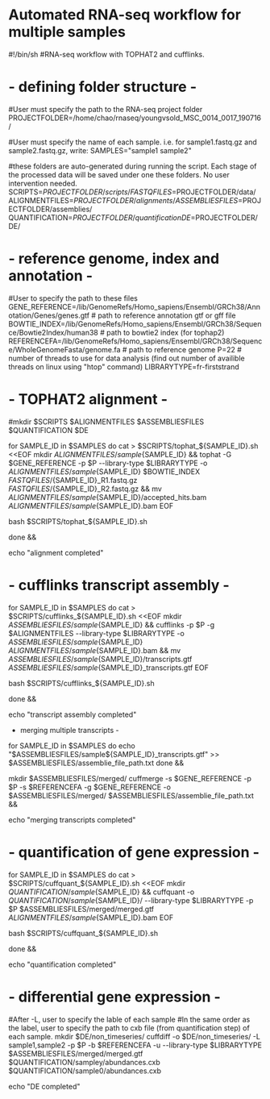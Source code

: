 # Automated RNA-seq workflow for multiple samples

#!/bin/sh
#RNA-seq workflow with TOPHAT2 and cufflinks.


# - defining folder structure -

#User must specify the path to the RNA-seq project folder
PROJECTFOLDER=/home/chao/rnaseq/youngvsold_MSC_0014_0017_190716/

#User must specify the name of each sample. i.e. for sample1.fastq.gz and sample2.fastq.gz, write:
SAMPLES="sample1 sample2"

#these folders are auto-generated during running the script. Each stage of the processed data will be saved under one these folders. No user intervention needed.
SCRIPTS=$PROJECTFOLDER/scripts/
FASTQFILES=$PROJECTFOLDER/data/
ALIGNMENTFILES=$PROJECTFOLDER/alignments/
ASSEMBLIESFILES=$PROJECTFOLDER/assemblies/
QUANTIFICATION=$PROJECTFOLDER/quantification
DE=$PROJECTFOLDER/DE/


# - reference genome, index and annotation -

#User to specify the path to these files
GENE_REFERENCE=/lib/GenomeRefs/Homo_sapiens/Ensembl/GRCh38/Annotation/Genes/genes.gtf # path to reference annotation gtf or gff file
BOWTIE_INDEX=/lib/GenomeRefs/Homo_sapiens/Ensembl/GRCh38/Sequence/Bowtie2Index/human38 # path to bowtie2 index (for tophap2)
REFERENCEFA=/lib/GenomeRefs/Homo_sapiens/Ensembl/GRCh38/Sequence/WholeGenomeFasta/genome.fa # path to reference genome
P=22 # number of threads to use for data analysis (find out number of availible threads on linux using "htop" command)
LIBRARYTYPE=fr-firststrand

# - TOPHAT2 alignment -

#mkdir $SCRIPTS $ALIGNMENTFILES $ASSEMBLIESFILES $QUANTIFICATION $DE

for SAMPLE_ID in $SAMPLES
do
cat > $SCRIPTS/tophat_${SAMPLE_ID}.sh <<EOF
mkdir $ALIGNMENTFILES/sample${SAMPLE_ID} &&
tophat -G $GENE_REFERENCE -p $P --library-type $LIBRARYTYPE -o $ALIGNMENTFILES/sample${SAMPLE_ID} $BOWTIE_INDEX $FASTQFILES/${SAMPLE_ID}_R1.fastq.gz $FASTQFILES/${SAMPLE_ID}_R2.fastq.gz &&
mv $ALIGNMENTFILES/sample${SAMPLE_ID}/accepted_hits.bam $ALIGNMENTFILES/sample${SAMPLE_ID}.bam
EOF

bash $SCRIPTS/tophat_${SAMPLE_ID}.sh

done &&

echo "alignment completed"

# - cufflinks transcript assembly -

for SAMPLE_ID in $SAMPLES
do
cat > $SCRIPTS/cufflinks_${SAMPLE_ID}.sh <<EOF
mkdir $ASSEMBLIESFILES/sample${SAMPLE_ID} &&
cufflinks -p $P -g $ALIGNMENTFILES --library-type $LIBRARYTYPE -o $ASSEMBLIESFILES/sample${SAMPLE_ID} $ALIGNMENTFILES/sample${SAMPLE_ID}.bam &&
mv $ASSEMBLIESFILES/sample${SAMPLE_ID}/transcripts.gtf $ASSEMBLIESFILES/sample${SAMPLE_ID}_transcripts.gtf
EOF

bash $SCRIPTS/cufflinks_${SAMPLE_ID}.sh

done &&

echo "transcript assembly completed"

- merging multiple transcripts -

for SAMPLE_ID in $SAMPLES
do 
echo "$ASSEMBLIESFILES/sample${SAMPLE_ID}_transcripts.gtf" >> $ASSEMBLIESFILES/assemblie_file_path.txt
done &&

mkdir $ASSEMBLIESFILES/merged/
cuffmerge -s $GENE_REFERENCE -p $P -s $REFERENCEFA -g $GENE_REFERENCE -o $ASSEMBLIESFILES/merged/ $ASSEMBLIESFILES/assemblie_file_path.txt &&

echo "merging transcripts completed"

# - quantification of gene expression -
for SAMPLE_ID in $SAMPLES
do
cat > $SCRIPTS/cuffquant_${SAMPLE_ID}.sh <<EOF
mkdir $QUANTIFICATION/sample${SAMPLE_ID} &&
cuffquant -o $QUANTIFICATION/sample${SAMPLE_ID}/ --library-type $LIBRARYTYPE -p $P $ASSEMBLIESFILES/merged/merged.gtf $ALIGNMENTFILES/sample${SAMPLE_ID}.bam
EOF

bash $SCRIPTS/cuffquant_${SAMPLE_ID}.sh

done &&

echo "quantification completed"

# - differential gene expression -
#After -L, user to specify the lable of each sample
#In the same order as the label, user to specify the path to cxb file (from quantification step) of each sample.
mkdir $DE/non_timeseries/
cuffdiff -o $DE/non_timeseries/ -L sample1,sample2 -p $P -b $REFERENCEFA -u --library-type $LIBRARYTYPE $ASSEMBLIESFILES/merged/merged.gtf $QUANTIFICATION/sampley/abundances.cxb $QUANTIFICATION/sample0/abundances.cxb

echo "DE completed"
